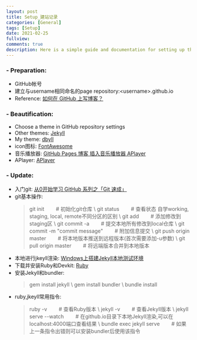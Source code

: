 ```yaml
---
layout: post
title: Setup_建站记录
categories: [General]
tags: [Setup]
date: 2021-02-25
fullview: 
comments: true
description: Here is a simple guide and documentation for setting up this site.
---
```


### - Preparation:
- GitHub帐号
- 建立与username相同命名的page repository:\<username\>.github.io
- Reference: [如何在 GitHub 上写博客？](https://www.zhihu.com/question/20962496/answer/677815713)

### - Beautification:
- Choose a theme in GitHub repository settings
- Other themes: [Jekyll](http://jekyllthemes.org/)
- My theme: [dbyll](https://github.com/dbtek/dbyll)
- icon图标: [FontAwesome](https://fontawesome.com/)
- 音乐播放器: [GitHub Pages 博客 插入音乐播放器 APlayer](https://bend1031.github.io/2019/09/21/Insert-music-code-in-the-blog/)
- APlayer: [APlayer](https://github.com/DIYgod/APlayer)

### - Update:
- 入门git: [从0开始学习 GitHub 系列之「Git 速成」](https://zhuanlan.zhihu.com/p/21269318)
- git基本操作:
    > git init      &emsp;&emsp;# 初始化git仓库 \\
    > git status    &emsp;&emsp;# 查看状态 自学working, staging, local, remote不同分区的区别 \\
    > git add       &emsp;&emsp;# 添加修改到staging区 \\
    > git commit -a &emsp;&emsp;# 提交本地所有修改到local仓库 \\
    > git commit -m "commit message" &emsp;&emsp;# 附加信息提交 \\
    > git push origin master &emsp;&emsp;# 将本地版本推送到远程版本(首次需要添加-u参数) \\
    > git pull origin master &emsp;&emsp;# 将远端版本合并到本地版本
- 本地进行jkeyll渲染: [Windows上搭建Jekyll本地测试环境](https://blog.csdn.net/diaoxu9717/article/details/101981137)
- 下载并安装Ruby和Devkit: [Ruby](https://rubyinstaller.org/downloads/)
- 安装Jekyll和bundler:
    > gem install jekyll \\
    > gem install bundler \\
    > bundle install
- ruby,jkeyll常用指令:
    > ruby -v &emsp;&emsp;# 查看Ruby版本 \\
    > jekyll -v &emsp;&emsp;# 查看Jekyll版本 \\
    > jekyll serve --watch &emsp;&emsp;# 在github.io目录下本地Jekyll渲染,可以在localhost:4000端口查看结果 \\
    > bundle exec jekyll serve &emsp;&emsp;# 如果上一条指令出错则可以安装bundler后使用该指令